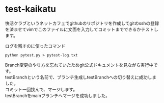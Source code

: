 # test-kaikatu

快活クラブというネットカフェでgithubのリポジトリを作成してgitのsshの登録を済ませてvimでこのファイルに文面を入力してコミットまでできるかテストします。   
   
ログを残すのに使ったコマンド   
```
python pytest.py > pytest-log.txt
```

Branch変更のやり方を忘れていたためgit公式ドキュメントを見ながら実行中です。  
testBranchという名前で、ブランチ生成しtestBranchへの切り替えに成功しました。  
コミット一回挟んで、マージします。   
testBranchをmainブランチへマージを成功しました。  
 
